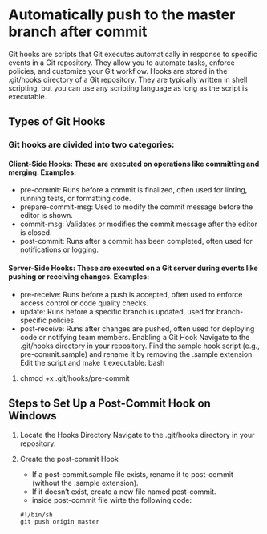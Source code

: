 #  Automatically push to the master branch after commit

Git hooks are scripts that Git executes automatically in response to specific events in a Git repository. They allow you to automate tasks, enforce policies, and customize your Git workflow.
Hooks are stored in the .git/hooks directory of a Git repository. They are typically written in shell scripting, but you can use any scripting language as long as the script is executable.

## Types of Git Hooks
### Git hooks are divided into two categories:

#### Client-Side Hooks: These are executed on operations like committing and merging. Examples:

* pre-commit: Runs before a commit is finalized, often used for linting, running tests, or formatting code.
* prepare-commit-msg: Used to modify the commit message before the editor is shown.
* commit-msg: Validates or modifies the commit message after the editor is closed.
* post-commit: Runs after a commit has been completed, often used for notifications or logging.

#### Server-Side Hooks: These are executed on a Git server during events like pushing or receiving changes. Examples:

* pre-receive: Runs before a push is accepted, often used to enforce access control or code quality checks.
* update: Runs before a specific branch is updated, used for branch-specific policies.
* post-receive: Runs after changes are pushed, often used for deploying code or notifying team members.
Enabling a Git Hook
Navigate to the .git/hooks directory in your repository.
Find the sample hook script (e.g., pre-commit.sample) and rename it by removing the .sample extension.
Edit the script and make it executable:
bash
  
1. chmod +x .git/hooks/pre-commit

## Steps to Set Up a Post-Commit Hook on Windows

1. Locate the Hooks Directory Navigate to the .git/hooks directory in your repository.

2. Create the post-commit Hook

    * If a post-commit.sample file exists, rename it to post-commit (without the .sample extension).
    * If it doesn’t exist, create a new file named post-commit.
    * inside post-commit file wirte the following code:
     ``` 
     #!/bin/sh
     git push origin master




